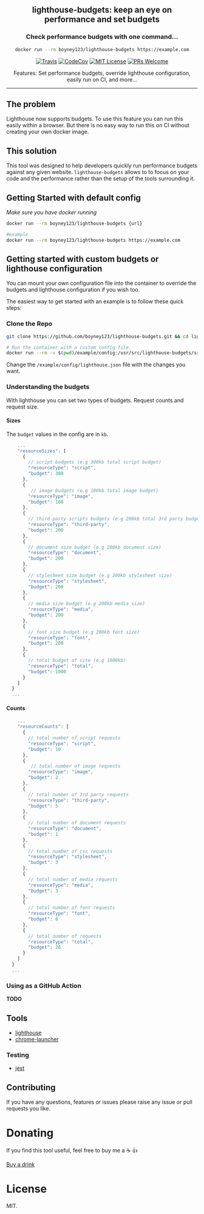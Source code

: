 <div align="center">

<h2>lighthouse-budgets: keep an eye on performance and set budgets</h2>


<h3>Check performance budgets with one command...</h3>

```sh
docker run --rm boyney123/lighthouse-budgets https://example.com
```

[![Travis](https://img.shields.io/travis/boyney123/lighthouse-budgets/master.svg)](https://travis-ci.org/boyney123/lighthouse-budgets)
[![CodeCov](https://codecov.io/gh/boyney123/lighthouse-budgets/branch/master/graph/badge.svg?token=AoXW3EFgMP)](https://codecov.io/gh/boyney123/lighthouse-budgets)
[![MIT License][license-badge]][license]
[![PRs Welcome][prs-badge]][prs]


  <p>Features: Set performance budgets, override lighthouse configuration, easily run on CI, and more... </p>

</div>

<hr/>

## The problem

Lighthouse now supports budgets. To use this feature you can run this easily within a browser. But there is no easy way to run this on CI without creating your own docker image.

## This solution

This tool was designed to help developers quickly run performance budgets against any given website. `lighthouse-budgets` allows to to focus on your code and the performance rather than the setup of the tools surrounding it.

## Getting Started with default config

_Make sure you have docker running_

```sh
docker run --rm boyney123/lighthouse-budgets {url}

#example
docker run --rm boyney123/lighthouse-budgets https://example.com
```

## Getting started with custom budgets or lighthouse configuration

You can mount your own configuration file into the container to override the budgets and lighthouse configuration if you wish too.

The easiest way to get started with an example is to follow these quick steps:

### Clone the Repo

```sh
git clone https://github.com/boyney123/lighthouse-budgets.git && cd lighthouse-budgets
```

```sh
# Run the container with a custom config file.
docker run --rm -v $(pwd)/example/config:/usr/src/lighthouse-budgets/src/config boyney123/lighthouse-budgets https://example.com
```

Change the `/example/config/lighthouse.json` file with the changes you want.

### Understanding the budgets

With lighthouse you can set two types of budgets. Request counts and request size.

#### Sizes

The `budget` values in the config are in `kb`.

```javascript
    ...
    "resourceSizes": [
      {
        // script budgets (e.g 300kb total script budget)
        "resourceType": "script",
        "budget": 300
      },
      {
         // image budgets (e.g 100kb total image budget)
        "resourceType": "image",
        "budget": 100
      },
      {
        // third-party scripts budgets (e.g 200kb total 3rd party budget)
        "resourceType": "third-party",
        "budget": 200
      },
      {
        // document size budget (e.g 200kb document size)
        "resourceType": "document",
        "budget": 200
      },
      {
        // stylesheet size budget (e.g 200kb stylesheet size)
        "resourceType": "stylesheet",
        "budget": 200
      },
      {
        // media size budget (e.g 200kb media size)
        "resourceType": "media",
        "budget": 200
      },
      {
        // font size budget (e.g 200kb font size)
        "resourceType": "font",
        "budget": 200
      },
      {
        // total budget of site (e.g 1000kb)
        "resourceType": "total",
        "budget": 1000
      }
    ]
  }
  ...
```

#### Counts

```javascript
    ...
    "resourceCounts": [
      {
        // total number of script requests
        "resourceType": "script",
        "budget": 10
      },
      {
         // total number of image requests
        "resourceType": "image",
        "budget": 2
      },
      {
        // total number of 3rd party requests
        "resourceType": "third-party",
        "budget": 5
      },
      {
        // total number of document requests
        "resourceType": "document",
        "budget": 1
      },
      {
        // total number of css requests
        "resourceType": "stylesheet",
        "budget": 3
      },
      {
        // total number of media requests
        "resourceType": "media",
        "budget": 3
      },
      {
        // total number of font requests
        "resourceType": "font",
        "budget": 6
      },
      {
        // total number of requests
        "resourceType": "total",
        "budget": 20
      }
    ]
  }
  ...
```

### Using as a GitHub Action

**TODO**

## Tools

- [lighthouse](https://github.com/GoogleChrome/lighthouse)
- [chrome-launcher](https://github.com/GoogleChrome/chrome-launcher)

### Testing

- [jest](https://jestjs.io/)

## Contributing

If you have any questions, features or issues please raise any issue or pull requests you like.

[spectrum-badge]: https://withspectrum.github.io/badge/badge.svg
[spectrum]: https://spectrum.chat/explore-tech
[license-badge]: https://img.shields.io/github/license/boyney123/lighthouse-budgets.svg
[license]: https://github.com/boyney123/lighthouse-budgets/blob/master/LICENSE
[prs-badge]: https://img.shields.io/badge/PRs-welcome-brightgreen.svg?style=flat-square
[prs]: http://makeapullrequest.com
[github-watch-badge]: https://img.shields.io/github/watchers/boyney123/lighthouse-budgets.svg?style=social
[github-watch]: https://github.com/boyney123/lighthouse-budgets/watchers
[twitter]: https://twitter.com/intent/tweet?text=Check%20out%20lighthouse-budgets%20by%20%40boyney123%20https%3A%2F%2Fgithub.com%2Fboyney123%2Flighthouse-budgets%20%F0%9F%91%8D
[twitter-badge]: https://img.shields.io/twitter/url/https/github.com/boyney123/lighthouse-budgets.svg?style=social
[github-star-badge]: https://img.shields.io/github/stars/boyney123/lighthouse-budgets.svg?style=social
[github-star]: https://github.com/boyney123/lighthouse-budgets/stargazers

# Donating

If you find this tool useful, feel free to buy me a ☕ 👍

[Buy a drink](https://www.paypal.me/boyney123/5)

# License

MIT.
